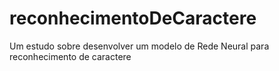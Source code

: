 # reconhecimentoDeCaractere
Um estudo sobre desenvolver um modelo de Rede Neural para reconhecimento de caractere
